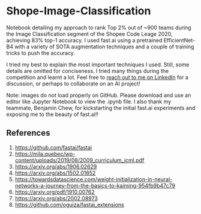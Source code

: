 # Shope-Image-Classification
Notebook detailing my approach to rank Top 2% out of ~900 teams during the Image Classification segment of the Shopee Code Leage 2020, achieving 83% top-1 accuracy. I used fast.ai using a pretrained EfficientNet-B4 with a variety of SOTA augmentation techniques and a couple of training tricks to push the accuracy. 

I tried my best to explain the most important techniques I used. Still, some details are omitted for conciseness. I tried many things during the competition and learnt a lot. Feel free to <a href="https://www.linkedin.com/in/minhtoo/">reach out to me on LinkedIn</a> for a discussion, or perhaps to collaborate on an AI project! 

Note: images do not load properly on GitHub. Please download and use an editor like Jupyter Notebook to view the .ipynb file. 
I also thank my teammate, Benjamin Chew, for kickstarting the initial fast.ai experiments and exposing me to the beauty of fast.ai!! 

## References
1. https://github.com/fastai/fastai
2. https://mila.quebec/wp-content/uploads/2019/08/2009_curriculum_icml.pdf
3. https://arxiv.org/abs/1906.02629
4. https://arxiv.org/abs/1502.01852
5. https://towardsdatascience.com/weight-initialization-in-neural-networks-a-journey-from-the-basics-to-kaiming-954fb9b47c79
6. https://arxiv.org/pdf/1910.00762
7. https://arxiv.org/abs/2002.08973
8. https://github.com/oguiza/fastai_extensions
